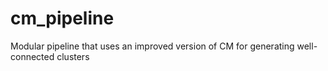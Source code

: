 # cm_pipeline
Modular pipeline that uses an improved version of CM for generating well-connected clusters
